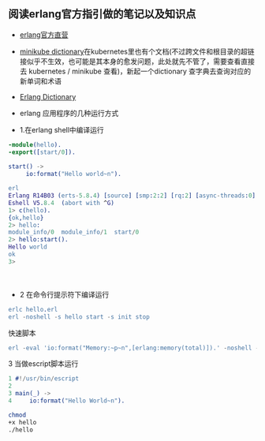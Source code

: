 ## 阅读erlang官方指引做的笔记以及知识点

- [erlang官方直营](https://www.erlang.org/doc/efficiency_guide/introduction.html)


- [minikube dictionary](../../kubernetes/minikube/dictionary.md)在kubernetes里也有个文档(不过跨文件和根目录的超链接似乎不生效，也可能是其本身的愈发问题，此处就先不管了，需要查看直接 去  kubernetes / minikube 查看)，新起一个dictionary 查字典去查询对应的新单词和术语

- [Erlang Dictionary](Dictionary.md)


- erlang 应用程序的几种运行方式


-	1.在erlang shell中编译运行

```erlang
-module(hello).
-export([start/0]).
 
start() ->
     io:format("Hello world~n").
```

```erlang
erl 
Erlang R14B03 (erts-5.8.4) [source] [smp:2:2] [rq:2] [async-threads:0] [hipe] [kernel-poll:false]
Eshell V5.8.4  (abort with ^G) 
1> c(hello). 
{ok,hello} 
2> hello: 
module_info/0  module_info/1  start/0
2> hello:start(). 
Hello world 
ok 
3> 
```
　
- 2 在命令行提示符下编译运行

```erlang
erlc hello.erl 
erl -noshell -s hello start -s init stop

```
快速脚本
```erlang
erl -eval 'io:format("Memory:~p~n",[erlang:memory(total)]).' -noshell -s init stop
```
3 当做escript脚本运行

```erlang
1 #!/usr/bin/escript
2 
3 main(_) ->
4     io:format("Hello World~n").


```

```bash
chmod 
+x hello 
./hello
```